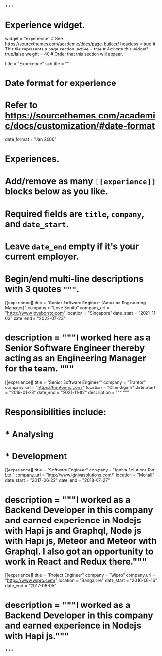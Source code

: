 +++
# Experience widget.
widget = "experience"  # See https://sourcethemes.com/academic/docs/page-builder/
headless = true  # This file represents a page section.
active = true  # Activate this widget? true/false
weight = 40  # Order that this section will appear.

title = "Experience"
subtitle = ""

# Date format for experience
#   Refer to https://sourcethemes.com/academic/docs/customization/#date-format
date_format = "Jan 2006"

# Experiences.
#   Add/remove as many `[[experience]]` blocks below as you like.
#   Required fields are `title`, `company`, and `date_start`.
#   Leave `date_end` empty if it's your current employer.
#   Begin/end multi-line descriptions with 3 quotes `"""`.

[[experience]]
  title = "Senior Software Engineer (Acted as Engineering Manager)"
  company = "Love Bonito"
  company_url = "https://www.lovebonito.com"
  location = "Singapore"
  date_start = "2021-11-03"
  date_end = "2022-07-23"
  # description = """I worked here as a Senior Software Engineer thereby acting as an Engineering Manager for the team. """

[[experience]]
  title = "Senior Software Engineer"
  company = "Trantor"
  company_url = "https://trantorinc.com/"
  location = "Chandigarh"
  date_start = "2019-01-28"
  date_end = "2021-11-02"
  description = """
  """
  # Responsibilities include:
  
  # * Analysing
  # * Development

[[experience]]
  title = "Software Engineer"
  company = "Igniva Solutions Pvt. Ltd."
  company_url = "http://www.ignivasolutions.com/"
  location = "Mohali"
  date_start = "2017-06-22"
  date_end = "2018-07-27"
  # description = """I worked as a Backend Developer in this company and earned experience in Nodejs with Hapi js and Graphql, Node js with Hapi js, Meteor and Meteor with Graphql. I also got an opportunity to work in React and Redux there."""

  [[experience]]
  title = "Project Engineer"
  company = "Wipro"
  company_url = "https://www.wipro.com/"
  location = "Bangalore"
  date_start = "2016-06-16"
  date_end = "2017-06-05"
  # description = """I worked as a Backend Developer in this company and earned experience in Nodejs with Hapi js."""

+++
